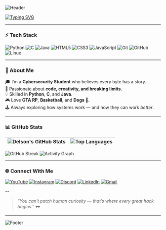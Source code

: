 ![Header](https://capsule-render.vercel.app/api?type=waving&color=0:000000,100:0f0f0f&height=180&section=header&text=Delson%20Furtado%20👨‍💻&fontSize=40&fontColor=00FF9C&animation=fadeIn)

[![Typing SVG](https://readme-typing-svg.demolab.com?font=Fira+Code&pause=1000&color=00FF9C&center=true&vCenter=true&width=500&lines=Hey!+I'm+Delson+Furtado;Cybersecurity+Student+%7C+Developer+%7C+Innovator;Code+isn't+just+logic,+it's+art;Welcome+to+my+Digital+Realm+🌐)](https://git.io/typing-svg)

---

### ⚡ Tech Stack

![Python](https://img.shields.io/badge/Python-000000?style=for-the-badge&logo=python&logoColor=00FF9C)
![C](https://img.shields.io/badge/C-000000?style=for-the-badge&logo=c&logoColor=00FF9C)
![Java](https://img.shields.io/badge/Java-000000?style=for-the-badge&logo=openjdk&logoColor=00FF9C)
![HTML5](https://img.shields.io/badge/HTML5-000000?style=for-the-badge&logo=html5&logoColor=00FF9C)
![CSS3](https://img.shields.io/badge/CSS3-000000?style=for-the-badge&logo=css3&logoColor=00FF9C)
![JavaScript](https://img.shields.io/badge/JavaScript-000000?style=for-the-badge&logo=javascript&logoColor=00FF9C)
![Git](https://img.shields.io/badge/Git-000000?style=for-the-badge&logo=git&logoColor=00FF9C)
![GitHub](https://img.shields.io/badge/GitHub-000000?style=for-the-badge&logo=github&logoColor=00FF9C)
![Linux](https://img.shields.io/badge/Linux-000000?style=for-the-badge&logo=linux&logoColor=00FF9C)

---

### 🧠 About Me

🎓 I’m a **Cybersecurity Student** who believes every byte has a story.  
🚀 Passionate about **code, creativity, and breaking limits**.  
💡 Skilled in **Python**, **C**, and **Java**.  
🎮 Love **GTA RP**, **Basketball**, and **Dogs 🐾**.  
🕹️ Always exploring how systems work — and how they can work *better*.  

---

### 📊 GitHub Stats

| ![Delson's GitHub Stats](https://github-readme-stats.vercel.app/api?username=DelsonFurtado&show_icons=true&theme=tokyonight&hide_border=true&title_color=00FF9C&icon_color=00FF9C) | ![Top Languages](https://github-readme-stats.vercel.app/api/top-langs/?username=DelsonFurtado&layout=compact&theme=tokyonight&hide_border=true&title_color=00FF9C) |
| --- | --- |

![GitHub Streak](https://github-readme-streak-stats.herokuapp.com/?user=DelsonFurtado&theme=tokyonight&hide_border=true&ring=00FF9C&fire=00FF9C)
![Activity Graph](https://github-readme-activity-graph.vercel.app/graph?username=DelsonFurtado&theme=react-dark&color=00FF9C&line=00FF9C)

---

### 🌐 Connect With Me

[![YouTube](https://img.shields.io/badge/YouTube-FF0000?style=for-the-badge&logo=youtube&logoColor=white)](https://youtube.com/)
[![Instagram](https://img.shields.io/badge/Instagram-E4405F?style=for-the-badge&logo=instagram&logoColor=white)](https://instagram.com/)
[![Discord](https://img.shields.io/badge/Discord-5865F2?style=for-the-badge&logo=discord&logoColor=white)](https://discord.gg/)
[![LinkedIn](https://img.shields.io/badge/LinkedIn-0077B5?style=for-the-badge&logo=linkedin&logoColor=white)](https://linkedin.com/)
[![Gmail](https://img.shields.io/badge/Gmail-D14836?style=for-the-badge&logo=gmail&logoColor=white)](mailto:youremail@gmail.com)

--

> *“You can’t patch human curiosity — that’s where every great hack begins.”* 🕶️  

---

![Footer](https://capsule-render.vercel.app/api?type=waving&color=0:000000,100:0f0f0f&height=120&section=footer)
